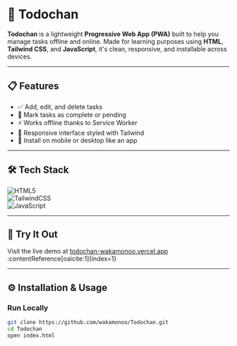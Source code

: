# 📝 Todochan

**Todochan** is a lightweight **Progressive Web App (PWA)** built to help you manage tasks offline and online. Made for learning purposes using **HTML**, **Tailwind CSS**, and **JavaScript**, it's clean, responsive, and installable across devices.

---

## 📋 Features

- ✅ Add, edit, and delete tasks
- 🔄 Mark tasks as complete or pending
- ⚡ Works offline thanks to Service Worker
- 📱 Responsive interface styled with Tailwind
- 📲 Install on mobile or desktop like an app

---

## 🛠 Tech Stack

![HTML5](https://img.shields.io/badge/HTML5-E34F26?style=for-the-badge&logo=html5&logoColor=white)  
![TailwindCSS](https://img.shields.io/badge/TailwindCSS-06B6D4?style=for-the-badge&logo=tailwind-css&logoColor=white)  
![JavaScript](https://img.shields.io/badge/JavaScript-F7DF1E?style=for-the-badge&logo=javascript&logoColor=black)

---

## 🚀 Try It Out

Visit the live demo at [todochan-wakamonoo.vercel.app](https://todochan-wakamonoo.vercel.app) :contentReference[oaicite:1]{index=1}

---

## ⚙️ Installation & Usage

### Run Locally
```bash
git clone https://github.com/wakamonoo/Todochan.git
cd Todochan
open index.html
